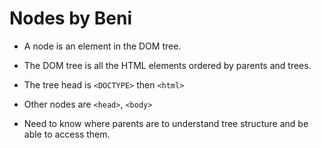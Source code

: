 # Nodes by Beni

* A node is an element in the DOM tree.
* The DOM tree is all the HTML elements ordered by parents and trees. 
* The tree head is `<DOCTYPE>` then  `<html>` 
* Other nodes are `<head>`, `<body>`

* Need to know where parents are to understand tree structure and be able to access them.
